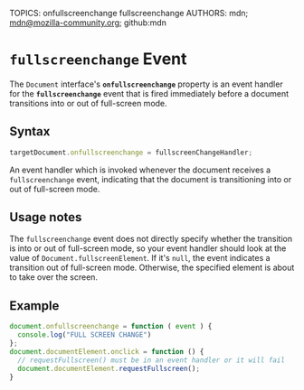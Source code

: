 TOPICS: onfullscreenchange
        fullscreenchange
AUTHORS: mdn; mdn@mozilla-community.org; github:mdn

# `fullscreenchange` Event

The `Document` interface's **`onfullscreenchange`** property is an event handler for the
**`fullscreenchange`** event that is fired immediately before a document transitions into or out of
full-screen mode.

## Syntax

```javascript
targetDocument.onfullscreenchange = fullscreenChangeHandler;
```

An event handler which is invoked whenever the document receives a `fullscreenchange` event,
indicating that the document is transitioning into or out of full-screen mode.

## Usage notes

The `fullscreenchange` event does not directly specify whether the transition is into or out of
full-screen mode, so your event handler should look at the value of `Document.fullscreenElement`.
If it's `null`, the event indicates a transition out of full-screen mode. Otherwise, the specified
element is about to take over the screen.

## Example

```javascript
document.onfullscreenchange = function ( event ) {
  console.log("FULL SCREEN CHANGE")
};
document.documentElement.onclick = function () {
  // requestFullscreen() must be in an event handler or it will fail
  document.documentElement.requestFullscreen();
}
```

